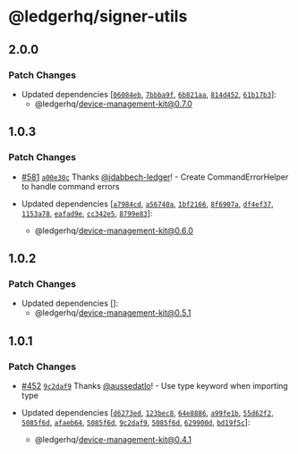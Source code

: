 # @ledgerhq/signer-utils

## 2.0.0

### Patch Changes

- Updated dependencies [[`06084eb`](https://github.com/LedgerHQ/device-sdk-ts/commit/06084ebebda43b039ad591607634474bc345a09c), [`7bbba9f`](https://github.com/LedgerHQ/device-sdk-ts/commit/7bbba9fe7112e351654765e67dbfc4d082711b0c), [`6b821aa`](https://github.com/LedgerHQ/device-sdk-ts/commit/6b821aa84936472fd74c32dd226323db005f39aa), [`814d452`](https://github.com/LedgerHQ/device-sdk-ts/commit/814d452170395337554d27ba9aaa84f96f9bee6f), [`61b17b3`](https://github.com/LedgerHQ/device-sdk-ts/commit/61b17b3df1946b0f3f9370d7bacc243fdfd7880c)]:
  - @ledgerhq/device-management-kit@0.7.0

## 1.0.3

### Patch Changes

- [#581](https://github.com/LedgerHQ/device-sdk-ts/pull/581) [`a00e30c`](https://github.com/LedgerHQ/device-sdk-ts/commit/a00e30cc1559d364a4654668a6492945de1163f5) Thanks [@jdabbech-ledger](https://github.com/jdabbech-ledger)! - Create CommandErrorHelper to handle command errors

- Updated dependencies [[`a7984cd`](https://github.com/LedgerHQ/device-sdk-ts/commit/a7984cdcbd8e18aec614d6f07fda293971bd61eb), [`a56740a`](https://github.com/LedgerHQ/device-sdk-ts/commit/a56740a608dc95ab3545d90666c71aeff2f67212), [`1bf2166`](https://github.com/LedgerHQ/device-sdk-ts/commit/1bf2166776ed16c2adf8a4d9d796a567629f983b), [`8f6907a`](https://github.com/LedgerHQ/device-sdk-ts/commit/8f6907a9fd99546d88520f2d167485ef59f8ca2e), [`df4ef37`](https://github.com/LedgerHQ/device-sdk-ts/commit/df4ef37d39a2e214a06930b7ff3c09cf22befb7f), [`1153a78`](https://github.com/LedgerHQ/device-sdk-ts/commit/1153a78b1b56f1767dae380466a8bc7fd86fec73), [`eafad9e`](https://github.com/LedgerHQ/device-sdk-ts/commit/eafad9e1b39573ad3321413b7adaa0814245da96), [`cc342e5`](https://github.com/LedgerHQ/device-sdk-ts/commit/cc342e5335ef1bc91b82967f6f59808796f88b36), [`8799e83`](https://github.com/LedgerHQ/device-sdk-ts/commit/8799e83c92baeb5ccba53546a3d59867d3d6185c)]:
  - @ledgerhq/device-management-kit@0.6.0

## 1.0.2

### Patch Changes

- Updated dependencies []:
  - @ledgerhq/device-management-kit@0.5.1

## 1.0.1

### Patch Changes

- [#452](https://github.com/LedgerHQ/device-sdk-ts/pull/452) [`9c2daf9`](https://github.com/LedgerHQ/device-sdk-ts/commit/9c2daf90391d5219cfa0f98e500a6f2e1295b454) Thanks [@aussedatlo](https://github.com/aussedatlo)! - Use type keyword when importing type

- Updated dependencies [[`d6273ed`](https://github.com/LedgerHQ/device-sdk-ts/commit/d6273ed00b61d273ebc42bd5dfa16ce4c5641af5), [`123bec8`](https://github.com/LedgerHQ/device-sdk-ts/commit/123bec87ebd6c23922138c44a397bc72919d88e5), [`64e8886`](https://github.com/LedgerHQ/device-sdk-ts/commit/64e88863fd93c7140c32be5c91fde231293be7be), [`a99fe1b`](https://github.com/LedgerHQ/device-sdk-ts/commit/a99fe1bfd362b6b5f9e8ee2489d285766e06272a), [`55d62f2`](https://github.com/LedgerHQ/device-sdk-ts/commit/55d62f2dfe9cd979c99fbc8f8aeed7909c653807), [`5085f6d`](https://github.com/LedgerHQ/device-sdk-ts/commit/5085f6dd397b5800849e34f593e71fd9c61c0e40), [`afaeb64`](https://github.com/LedgerHQ/device-sdk-ts/commit/afaeb64c1fd2643d74ea8a2cc541c450d78c470c), [`5085f6d`](https://github.com/LedgerHQ/device-sdk-ts/commit/5085f6dd397b5800849e34f593e71fd9c61c0e40), [`9c2daf9`](https://github.com/LedgerHQ/device-sdk-ts/commit/9c2daf90391d5219cfa0f98e500a6f2e1295b454), [`5085f6d`](https://github.com/LedgerHQ/device-sdk-ts/commit/5085f6dd397b5800849e34f593e71fd9c61c0e40), [`629900d`](https://github.com/LedgerHQ/device-sdk-ts/commit/629900d681acdc4398445d4167a70811d041dad4), [`bd19f5c`](https://github.com/LedgerHQ/device-sdk-ts/commit/bd19f5c27f5a74dc9d58bd25fb021a260ff5e602)]:
  - @ledgerhq/device-management-kit@0.4.1
